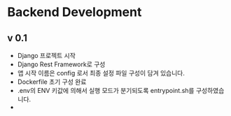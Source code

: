 # Backend Development 

## v 0.1
- Django 프로젝트 시작
- Django Rest Framework로 구성
- 앱 시작 이름은 config 로서 최종 설정 파일 구성이 담겨 있습니다.
- Dockerfile 초기 구성 완료
- .env의 ENV 키값에 의해서 실행 모드가 분기되도록 entrypoint.sh를 구성하였습니다.
- 
